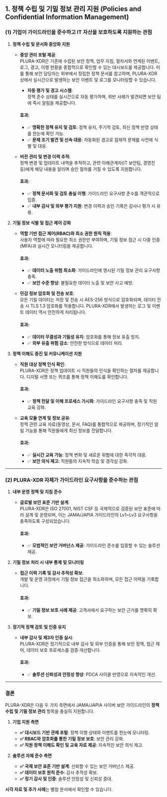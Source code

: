 ## 1. **정책 수립 및 기밀 정보 관리 지원** (Policies and Confidential Information Management)

### (1) 기업이 가이드라인을 준수하고 IT 자산을 보호하도록 지원하는 관점

1. **정책 수립 및 문서화 중앙화 지원**  
   - **중앙 관리 포털 제공**:  
     PLURA-XDR은 기존에 수립된 보안 정책, 업무 지침, 절차서와 연계된 이벤트, 로그, 경고, 이행 현황을 종합적으로 확인할 수 있는 대시보드를 제공합니다. 이를 통해 보안 담당자는 외부에서 정립한 정책 문서를 참고하며, PLURA-XDR 상에서 실시간으로 발생하는 보안 이벤트 및 로그를 모니터링할 수 있습니다.  
     - **자동 평가 및 경고 시스템**:  
       정책 준수 상태를 실시간으로 자동 평가하며, 위반 사례가 발견되면 보안 팀에 즉시 알림을 제공합니다.  

     #### 효과:
     - ✅ **명확한 정책 유지 및 검토**: 정책 유지, 주기적 검토, 최신 정책 반영 상태를 한눈에 확인 가능.  
     - ✅ **문제 조기 발견 및 신속 대응**: 자동화된 경고로 잠재적 문제를 사전에 식별 및 대응.  

   - **버전 관리 및 변경 이력 추적**:  
     정책 변경 및 업데이트 내역을 추적하고, 관련 이해관계자(IT 보안팀, 경영진 등)에게 해당 내용을 알리며 승인 절차를 거칠 수 있도록 지원합니다.  

     #### 효과:
     - ✅ **정책 문서화 및 검토 충실 이행**: 가이드라인 요구사항 준수를 객관적으로 입증.  
     - ✅ **내부 감사 및 외부 평가 지원**: 변경 이력과 승인 기록은 감사나 평가 시 유용.  

2. **기밀 정보 식별 및 접근 제어 강화**  
   - **역할 기반 접근 제어(RBAC)와 최소 권한 원칙 적용**:  
     사용자 역할에 따라 필요한 최소 권한만 부여하며, 기밀 정보 접근 시 다중 인증(MFA)과 실시간 모니터링을 제공합니다.  

     #### 효과:
     - ✅ **데이터 노출 위험 최소화**: 가이드라인에 명시된 기밀 정보 관리 요구사항 충족.  
     - ✅ **보안 수준 향상**: 불필요한 데이터 노출 및 보안 사고 예방.  

   - **민감 정보 암호화 및 전송 보호**:  
     모든 기밀 데이터는 저장 및 전송 시 AES-256 방식으로 암호화되며, 데이터 전송 시 TLS 1.3 암호화를 적용합니다. PLURA-XDR에서 발생하는 로그 및 이벤트 데이터 역시 안전하게 처리됩니다.  

     #### 효과:
     - ✅ **데이터 무결성과 기밀성 유지**: 암호화를 통해 정보 유출 방지.  
     - ✅ **외부 유출 위험 감소**: 안전한 방식으로 데이터 처리.  

3. **정책 이해도 증진 및 커뮤니케이션 지원**  
   - **직원 대상 정책 인식 확인**:  
     PLURA-XDR은 정책 업데이트 시 직원들의 인식을 확인하는 절차를 제공합니다. 디지털 서명 또는 퀴즈를 통해 정책 이해도를 확인합니다.  

     #### 효과:
     - ✅ **정책 전달 및 이해 프로세스 가시화**: 가이드라인 요구사항 충족 및 직원 교육 강화.  

   - **교육 모듈 연계 및 정보 공유**:  
     정책 관련 교육 자료(동영상, 문서, FAQ)를 통합적으로 제공하며, 정기적인 알림 기능을 통해 직원들에게 최신 정보를 전달합니다.  

     #### 효과:
     - ✅ **실시간 교육 가능**: 정책 변화 및 새로운 위협에 대한 즉각적 대응.  
     - ✅ **보안 의식 제고**: 직원들의 지속적 학습 및 경각심 강화.  

---

### (2) PLURA-XDR 자체가 가이드라인 요구사항을 준수하는 관점

1. **내부 운영 정책 및 지침 준수**  
   - **글로벌 보안 표준 기반 설계**:  
     PLURA-XDR은 ISO 27001, NIST CSF 등 국제적으로 검증된 보안 표준에 따라 설계 및 운영되며, 이는 JAMA/JAPIA 가이드라인의 Lv1~Lv3 요구사항을 충족하도록 구성되었습니다.  

     #### 효과:
     - ✅ **모범적인 보안 거버넌스 제공**: 가이드라인 준수를 입증할 수 있는 솔루션 제공.  

2. **기밀 정보 처리 시 내부 통제 및 모니터링**  
   - **접근 이력 기록 및 감사 추적성 확보**:  
     개발 및 운영 과정에서 기밀 정보 접근을 최소화하며, 모든 접근 이력을 기록합니다.  

     #### 효과:
     - ✅ **기밀 정보 보호 사례 제공**: 고객사에서 요구하는 보안 근거를 명확히 확보.  

3. **정기적 정책 검토 및 인증 유지**  
   - **내부 감사 및 제3자 인증 실시**:  
     PLURA-XDR은 정기적으로 내부 감사 및 외부 인증을 통해 보안 정책, 접근 제어, 데이터 보호 프로세스를 검증·개선합니다.  

     #### 효과:
     - ✅ **솔루션 신뢰성과 안정성 향상**: PDCA 사이클 반영으로 지속적인 개선.  

---

### 결론

PLURA-XDR은 다음 두 가지 측면에서 JAMA/JAPIA 사이버 보안 가이드라인의 **정책 수립 및 기밀 정보 관리** 항목을 충실히 지원합니다.

1. **기업 지원 측면**  
   - **✅ 대시보드 기반 관제 포털**: 정책 이행 상태와 이벤트를 한눈에 모니터링.  
   - **✅ RBAC와 암호화를 통한 기밀 정보 보호**: 보안 관리 강화.  
   - **✅ 직원 정책 이해도 확인 및 교육 자료 제공**: 지속적인 보안 의식 제고.

2. **솔루션 자체 준수 측면**  
   - **✅ 국제 보안 표준 기반 설계**: 신뢰할 수 있는 보안 거버넌스 제공.  
   - **✅ 데이터 보호 원칙 준수**: 감사 추적성 확보.  
   - **✅ 정기 감사 및 인증**: 솔루션 안정성 및 신뢰성 증대.

**시각 자료 및 추가 사례**는 별첨 문서에서 확인할 수 있습니다.
